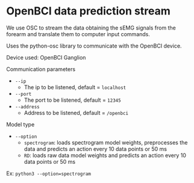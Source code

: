 # OpenBCI data prediction stream

We use OSC to stream the data obtaining the sEMG signals from the forearm and translate them to computer input commands.

Uses the python-osc library to communicate with the OpenBCI device.

Device used: OpenBCI Ganglion

Communication parameters

* `--ip`
  * The ip to be listened, default = `localhost`
* `--port`
  * The port to be listened, default = `12345`
* `--address`
  * Address to be listened, default = `/openbci`


Model type
* `--option`
  * `spectrogram`: loads spectrogram model weights, preprocesses the data and predicts an action every 10 data points or 50 ms
  * `RD`: loads raw data model weights and predicts an action every 10 data points or 50 ms

Ex:
`python3 --option=spectrogram`
